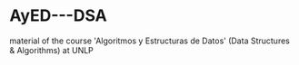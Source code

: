 # AyED---DSA
material of the course 'Algoritmos y Estructuras de Datos' (Data Structures &amp; Algorithms) at UNLP
